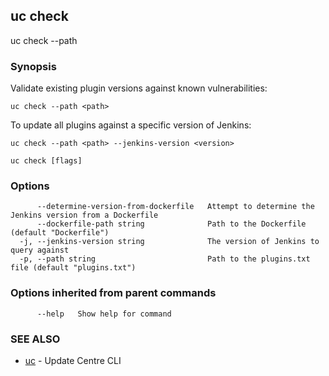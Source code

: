 ## uc check

uc check --path <path>

### Synopsis

Validate existing plugin versions against known vulnerabilities:

    uc check --path <path>

To update all plugins against a specific version of Jenkins:

    uc check --path <path> --jenkins-version <version>


```
uc check [flags]
```

### Options

```
      --determine-version-from-dockerfile   Attempt to determine the Jenkins version from a Dockerfile
      --dockerfile-path string              Path to the Dockerfile (default "Dockerfile")
  -j, --jenkins-version string              The version of Jenkins to query against
  -p, --path string                         Path to the plugins.txt file (default "plugins.txt")
```

### Options inherited from parent commands

```
      --help   Show help for command
```

### SEE ALSO

* [uc](uc.md)	 - Update Centre CLI


